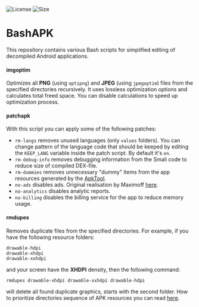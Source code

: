 ![License](https://img.shields.io/github/license/lem0nez/bashapk?style=flat-square)
![Size](https://img.shields.io/github/repo-size/lem0nez/bashapk?style=flat-square)

# BashAPK
This repository contains various Bash scripts for simplified editing of
decompiled Android applications.

#### imgoptim
Optimizes all **PNG** (using `optipng`) and **JPEG** (using `jpegoptim`) files
from the specified directories recursively. It uses lossless optimization
options and calculates total freed space. You can disable calculations to speed
up optimization process.

#### patchapk
With this script you can apply some of the following patches:
- `rm-langs` removes unused languages (only `values` folders). You can change
  pattern of the language code that should be keeped by editing the `KEEP_LANG`
  variable inside the patch script. By default it's `en`.
- `rm-debug-info` removes debugging information from the Smali code to reduce
  size of compiled DEX-file.
- `rm-dummies` removes unnecessary "dummy" items from the app resources
  generated by the [ApkTool](https://github.com/iBotPeaches/Apktool).
- `no-ads` disables ads. Original realisation by Maximoff
  [here](https://github.com/Maximoff/ApkEditor-Patches).
- `no-analytics` disables analytic reports.
- `no-billing` disables the billing service for the app to reduce memory usage.

#### rmdupes
Removes duplicate files from the specified directories. For example, if you have
the following resource folders:
```
drawable-hdpi
drawable-xhdpi
drawable-xxhdpi
```
and your screen have the **XHDPI** density, then the following command:
```
rmdupes drawable-xhdpi drawable-xxhdpi drawable-hdpi
```
will delete all found duplicate graphics, starts with the second folder. How
to prioritize directories sequence of APK resources you can read
[here](https://developer.android.com/guide/topics/resources/providing-resources#AlternativeResources).
